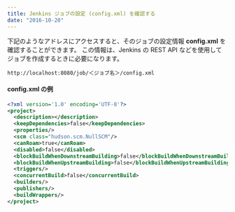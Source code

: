 ```yaml
---
title: Jenkins ジョブの設定 (config.xml) を確認する
date: "2016-10-20"
---
```


下記のようなアドレスにアクセスすると、そのジョブの設定情報 **config.xml** を確認することができます。
この情報は、Jenkins の REST API などを使用してジョブを作成するときに必要になります。

```
http://localhost:8080/job/＜ジョブ名＞/config.xml
```

#### config.xml の例

```xml
<?xml version='1.0' encoding='UTF-8'?>
<project>
  <description></description>
  <keepDependencies>false</keepDependencies>
  <properties/>
  <scm class="hudson.scm.NullSCM"/>
  <canRoam>true</canRoam>
  <disabled>false</disabled>
  <blockBuildWhenDownstreamBuilding>false</blockBuildWhenDownstreamBuilding>
  <blockBuildWhenUpstreamBuilding>false</blockBuildWhenUpstreamBuilding>
  <triggers/>
  <concurrentBuild>false</concurrentBuild>
  <builders/>
  <publishers/>
  <buildWrappers/>
</project>
```

